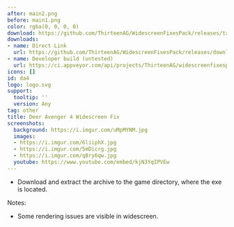 ```yaml
---
after: main2.png
before: main1.png
color: rgba(0, 0, 0, 0)
download: https://github.com/ThirteenAG/WidescreenFixesPack/releases/tag/da4
downloads:
- name: Direct Link
  url: https://github.com/ThirteenAG/WidescreenFixesPack/releases/download/da4/DeerAvenger4.WidescreenFix.zip
- name: Developer build (untested)
  url: https://ci.appveyor.com/api/projects/ThirteenAG/widescreenfixespack/artifacts/DeerAvenger4.WidescreenFix.zip?branch=master
icons: []
id: da4
logo: logo.svg
support:
  tooltip: ''
  version: Any
tag: other
title: Deer Avenger 4 Widescreen Fix
screenshots:
  background: https://i.imgur.com/uMpMYNM.jpg
  images:
  - https://i.imgur.com/6liiphX.jpg
  - https://i.imgur.com/5mDicrg.jpg
  - https://i.imgur.com/q8ry6qw.jpg
  youtube: https://www.youtube.com/embed/kjN3YqIPVEw
---
```


* Download and extract the archive to the game directory, where the exe is located.

Notes:

* Some rendering issues are visible in widescreen.
